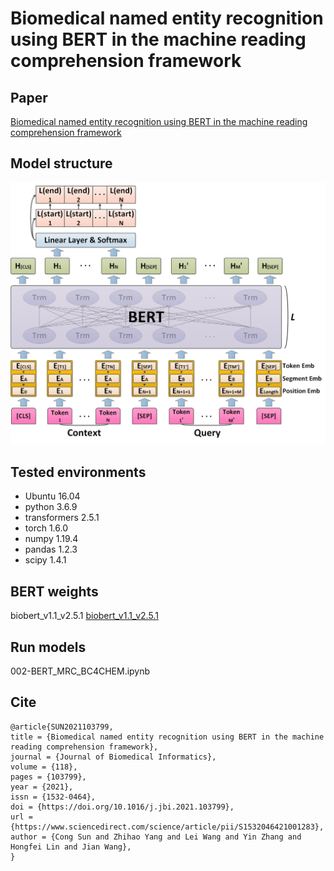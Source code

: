 # Biomedical named entity recognition using BERT in the machine reading comprehension framework


## Paper ##
[Biomedical named entity recognition using BERT in the machine reading comprehension framework](https://www.sciencedirect.com/science/article/pii/S1532046421001283)

## Model structure ##
<img src="Figure1.jpg" width="600" >

## Tested environments ##
* Ubuntu                    16.04
* python                    3.6.9
* transformers              2.5.1
* torch                     1.6.0
* numpy                     1.19.4
* pandas                    1.2.3
* scipy                     1.4.1

## BERT weights ##
biobert_v1.1_v2.5.1
[biobert_v1.1_v2.5.1](https://drive.google.com/drive/folders/1G1PsTtCSNIL4XgEgp7KwJCChY1HKh7VD)

## Run models ##
002-BERT_MRC_BC4CHEM.ipynb

## Cite ##

```
@article{SUN2021103799,
title = {Biomedical named entity recognition using BERT in the machine reading comprehension framework},
journal = {Journal of Biomedical Informatics},
volume = {118},
pages = {103799},
year = {2021},
issn = {1532-0464},
doi = {https://doi.org/10.1016/j.jbi.2021.103799},
url = {https://www.sciencedirect.com/science/article/pii/S1532046421001283},
author = {Cong Sun and Zhihao Yang and Lei Wang and Yin Zhang and Hongfei Lin and Jian Wang},
}
```

